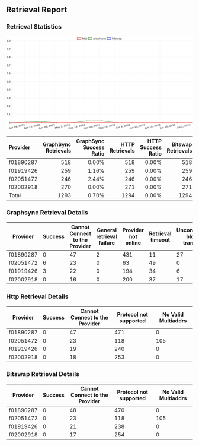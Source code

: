 ## Retrieval Report
### Retrieval Statistics
<img src="https://raw.githubusercontent.com/data-preservation-programs/filplus-checker-assets/main/filecoin-project/filecoin-plus-large-datasets/issues/1148/1688895730714.png"/>

| Provider  | GraphSync Retrievals | GraphSync Success Ratio | HTTP Retrievals | HTTP Success Ratio | Bitswap Retrievals | Bitswap Success Ratio |
| :-------- | -------------------: | ----------------------: | --------------: | -----------------: | -----------------: | --------------------: |
| f01890287 |                  518 |                   0.00% |             518 |              0.00% |                518 |                 0.00% |
| f01919426 |                  259 |                   1.16% |             259 |              0.00% |                259 |                 0.00% |
| f02051472 |                  246 |                   2.44% |             246 |              0.00% |                246 |                 0.00% |
| f02002918 |                  270 |                   0.00% |             271 |              0.00% |                271 |                 0.00% |
| Total     |                 1293 |                   0.70% |            1294 |              0.00% |               1294 |                 0.00% |

### Graphsync Retrieval Details
| Provider  | Success | Cannot Connect to the Provider | General retrieval failure | Provider not online | Retrieval timeout | Unconfirmed block transfer | No Valid Multiaddrs |
| --------- | ------- | ------------------------------ | ------------------------- | ------------------- | ----------------- | -------------------------- | ------------------- |
| f01890287 | 0       | 47                             | 2                         | 431                 | 11                | 27                         | 0                   |
| f02051472 | 6       | 23                             | 0                         | 63                  | 49                | 0                          | 105                 |
| f01919426 | 3       | 22                             | 0                         | 194                 | 34                | 6                          | 0                   |
| f02002918 | 0       | 16                             | 0                         | 200                 | 37                | 17                         | 0                   |

### Http Retrieval Details
| Provider  | Success | Cannot Connect to the Provider | Protocol not supported | No Valid Multiaddrs |
| --------- | ------- | ------------------------------ | ---------------------- | ------------------- |
| f01890287 | 0       | 47                             | 471                    | 0                   |
| f02051472 | 0       | 23                             | 118                    | 105                 |
| f01919426 | 0       | 19                             | 240                    | 0                   |
| f02002918 | 0       | 18                             | 253                    | 0                   |

### Bitswap Retrieval Details
| Provider  | Success | Cannot Connect to the Provider | Protocol not supported | No Valid Multiaddrs |
| --------- | ------- | ------------------------------ | ---------------------- | ------------------- |
| f01890287 | 0       | 48                             | 470                    | 0                   |
| f02051472 | 0       | 23                             | 118                    | 105                 |
| f01919426 | 0       | 21                             | 238                    | 0                   |
| f02002918 | 0       | 17                             | 254                    | 0                   |
